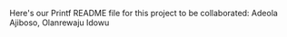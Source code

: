 Here's our Printf README file for this project to be collaborated: Adeola Ajiboso, Olanrewaju Idowu
